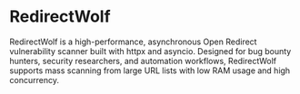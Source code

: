 # RedirectWolf
RedirectWolf is a high-performance, asynchronous Open Redirect vulnerability scanner built with httpx and asyncio. Designed for bug bounty hunters, security researchers, and automation workflows, RedirectWolf supports mass scanning from large URL lists with low RAM usage and high concurrency.
